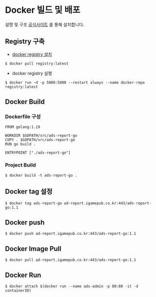 # Docker 빌드 및 배포

설명 및 구조
[공식사이트](https://golang.org/doc/install) 를 통해 설치합니다.

## Registry 구축

* [docker registry 설치](https://hub.docker.com/_/registry)
```
$ docker pull registry:latest
```

* docker registry 실행
```
$ docker run -d -p 5000:5000 --restart always --name docker-repo registry:latest
```

## Docker Build
### Dockerfile 구성
```
FROM golang:1.19

WORKDIR $GOPATH/src/ads-report-go
COPY . $GOPATH/src/ads-report-go
RUN go build .

ENTRYPOINT ["./ads-report-go"]
```

### Project Build

```
$ docker build -t ads-report-go .
```

## Docker tag 설정
```
$ docker tag ads-report-go ad-report.igamepub.co.kr:443/ads-report-go:1.1
```
## Docker push
```
$ docker push ad-report.igamepub.co.kr:443/ads-report-go:1.1
```
## Docker Image Pull
```
$ docker pull ad-report.igamepub.co.kr:443/ads-report-go:1.1
```
## Docker Run
```
$ docker attach $(docker run --name ads-admin -p 80:80 -it -d containerID)
```

